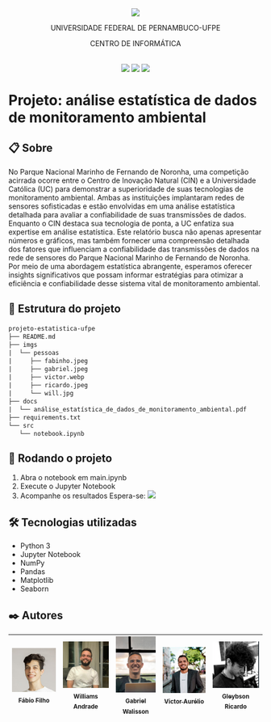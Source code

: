 <p align="center">
  <img align="center" src='https://user-images.githubusercontent.com/54161035/200095500-d5fec4ba-c97e-4f19-9e39-6764418a736b.png' />
</p>
<p align="center">UNIVERSIDADE FEDERAL DE PERNAMBUCO-UFPE</p>
<p align="center">CENTRO DE INFORMÁTICA</p>

##

<p align="center">
  <img align="center" src='https://img.shields.io/badge/Status-complete-green' />
  <img align="center" src='https://img.shields.io/badge/version-1-green' />
  <img align="center" src='https://img.shields.io/badge/release%20date-abr/2023-green' />
</p>

# Projeto: análise estatística de dados de monitoramento ambiental

## 📋 Sobre

No Parque Nacional Marinho de Fernando de Noronha, uma competição acirrada ocorre entre o Centro de Inovação Natural (CIN) e a Universidade Católica (UC) para demonstrar a superioridade de suas tecnologias de monitoramento ambiental. Ambas as instituições implantaram redes de sensores sofisticadas e estão envolvidas em uma análise estatística detalhada para avaliar a confiabilidade de suas transmissões de dados. Enquanto o CIN destaca sua tecnologia de ponta, a UC enfatiza sua expertise em análise estatística. Este relatório busca não apenas apresentar números e gráficos, mas também fornecer uma compreensão detalhada dos fatores que influenciam a confiabilidade das transmissões de dados na rede de sensores do Parque Nacional Marinho de Fernando de Noronha. Por meio de uma abordagem estatística abrangente, esperamos oferecer insights significativos que possam informar estratégias para otimizar a eficiência e confiabilidade desse sistema vital de monitoramento ambiental. 

## 📂 Estrutura do projeto

```
projeto-estatistica-ufpe
├── README.md
├── imgs
|  └── pessoas
|     ├── fabinho.jpeg
|     ├── gabriel.jpeg
|     ├── victor.webp
|     ├── ricardo.jpeg
|     └── will.jpg
├── docs
|  └── análise_estatística_de_dados_de_monitoramento_ambiental.pdf
├── requirements.txt
└── src
   └── notebook.ipynb

```

## 🚀 Rodando o projeto

1. Abra o notebook em <span>main.ipynb</span>
2. Execute o Jupyter Notebook
3. Acompanhe os resultados
   Espera-se:
   <img src="./src/assets/teste_de_normalidade.png" />

## 🛠️ Tecnologias utilizadas

- Python 3
- Jupyter Notebook
- NumPy
- Pandas
- Matplotlib
- Seaborn

## ✒️ Autores

| [<img  src="./imgs/pessoas/fabinho.jpg" width=120><br><sub>Fábio Filho</sub>](https://github.com/LordFabinho) | [<img src="./imgs/pessoas/will.jpg" width=115><br><sub>Williams Andrade</sub>](https://github.com/WilliamsASF) | [<img  src="./imgs/pessoas/gabriel.jpeg" width=85><br><sub>Gabriel Walisson</sub>](https://github.com/Gabriel-Wamat) | [<img  src="./imgs/pessoas/victor.webp" width=110><br><sub>Victor Aurélio</sub>](https://github.com/ovictoraurelio) | [<img src="./imgs/pessoas/ricardo.jpeg" width=115><br><sub>Gleybson Ricardo</sub>](https://github.com) |
| :--------------------------------------------------------------------------------------------------------------------------------------------: | :----------------------------------------------------------------------------------------------------------------------------------------: | :-----------------------------------------------------------------------------------------------------------------------------------------: | :-------------------------------------------------------------------------------------------------------------------------------------: | :------------------------------------------------------------------------------------------------------------------------------------------------: |
